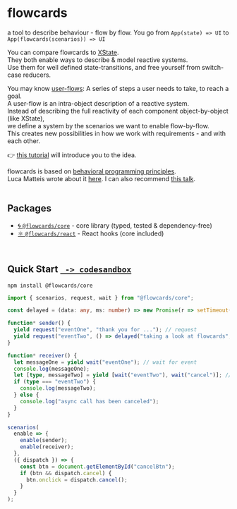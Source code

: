 # flowcards

a tool to describe behaviour - flow by flow.
You go from `App(state) => UI` to `App(flowcards(scenarios)) => UI` 

You can compare flowcards to [XState](https://github.com/davidkpiano/xstate).<br/>
They both enable ways to describe & model reactive systems.<br/>
Use them for well defined state-transitions, and free yourself from switch-case reducers.<br/>

You may know [user-flows](https://miro.medium.com/max/1548/1*JGL_2ffE9foLaDbjp5g92g.png): A series of steps a user needs to take, to reach a goal.<br/>
A user-flow is an intra-object description of a reactive system.<br/>
Instead of describing the full reactivity of each component object-by-object (like XState),<br/>
we define a system by the scenarios we want to enable flow-by-flow.<br/>
This creates new possibilities in how we work with requirements - and with each other.<br/>

👉 [this tutorial](https://github.com/ThomasDeutsch/flowcards/blob/master/docs/tutorialTodoMvc.md) will introduce you to the idea.<br/>

flowcards is based on [behavioral programming principles](http://www.wisdom.weizmann.ac.il/~bprogram/more.html).<br/>
Luca Matteis wrote about it [here](https://medium.com/@lmatteis/b-threads-programming-in-a-way-that-allows-for-easier-changes-5d95b9fb6928). I can also recommend [this talk](https://www.youtube.com/watch?v=_BLQIE-_prc).
<br/>
<br/>

## Packages

- [🌀 `@flowcards/core`](https://github.com/ThomasDeutsch/flowcards/tree/master/packages/core) - core library (typed, tested & dependency-free)
- [⚛️ `@flowcards/react`](https://github.com/ThomasDeutsch/flowcards/tree/master/packages/react) - React hooks (core included)
<br/>

## Quick Start [` -> codesandbox`](https://codesandbox.io/s/hello-flowcards-dk9yl)

```
npm install @flowcards/core
```

```ts
import { scenarios, request, wait } from "@flowcards/core";

const delayed = (data: any, ms: number) => new Promise(r => setTimeout(() => r(data), ms));

function* sender() {
  yield request("eventOne", "thank you for ..."); // request
  yield request("eventTwo", () => delayed("taking a look at flowcards", 3000)); // async request
}

function* receiver() {
  let messageOne = yield wait("eventOne"); // wait for event
  console.log(messageOne);
  let [type, messageTwo] = yield [wait("eventTwo"), wait("cancel")]; // cancelable
  if (type === "eventTwo") {
    console.log(messageTwo);
  } else {
    console.log("async call has been canceled");
  }
}

scenarios(
  enable => {
    enable(sender);
    enable(receiver);
  },
  ({ dispatch }) => {
    const btn = document.getElementById("cancelBtn");
    if (btn && dispatch.cancel) {
      btn.onclick = dispatch.cancel();
    }
  }
);
```


